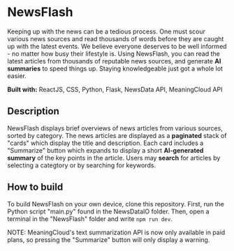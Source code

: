 # NewsFlash

Keeping up with the news can be a tedious process. One must scour various news sources and read thousands of words before they are caught up with the latest events. We believe everyone deserves to be well informed - no matter how busy their lifestyle is.
Using NewsFlash, you can read the latest articles from thousands of reputable news sources, and generate **AI summaries** to speed things up. Staying knowledgeable just got a whole lot easier.

**Built with:** ReactJS, CSS, Python, Flask, NewsData API, MeaningCloud API

## Description
NewsFlash displays brief overviews of news articles from various sources, sorted by category.
The news articles are displayed as a **paginated** stack of "cards" which display the title and description. Each card includes a "Summarize" button
which expands to display a short **AI-generated summary** of the key points in the article.
Users may **search** for articles by selecting a categtory or by searching for keywords.

## How to build
To build NewsFlash on your own device, clone this repository.
First, run the Python script "main.py" found in the NewsDataIO folder.
Then, open a terminal in the "NewsFlash" folder and write `npm run dev`.

NOTE: MeaningCloud's text summarization API is now only available in paid plans, so pressing the "Summarize" button will only display a warning.
